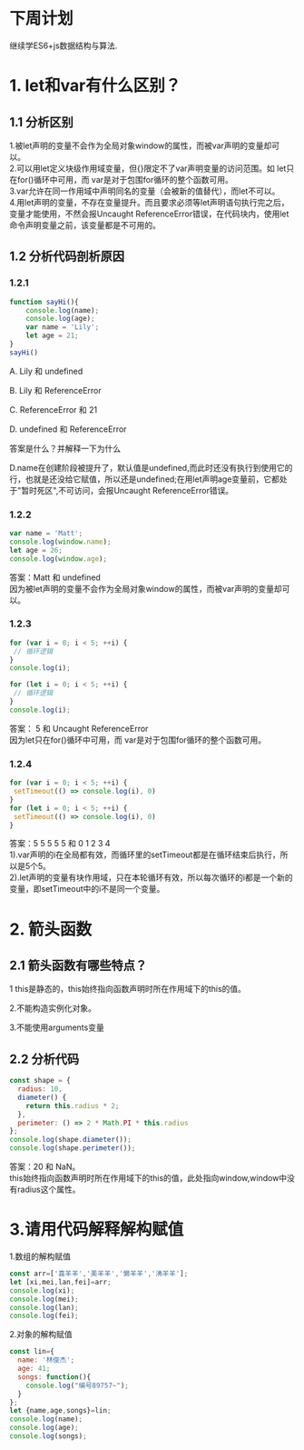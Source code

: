 # 下周计划
继续学ES6+js数据结构与算法.

# 1. let和var有什么区别？

## 1.1 分析区别
1.被let声明的变量不会作为全局对象window的属性，而被var声明的变量却可以。<br/>
2.可以用let定义块级作用域变量，但{}限定不了var声明变量的访问范围。如 let只在for()循环中可用，而 var是对于包围for循环的整个函数可用。<br/>
3.var允许在同一作用域中声明同名的变量（会被新的值替代），而let不可以。<br/>
4.用let声明的变量，不存在变量提升。而且要求必须等let声明语句执行完之后，变量才能使用，不然会报Uncaught ReferenceError错误，在代码块内，使用let命令声明变量之前，该变量都是不可用的。


## 1.2 分析代码剖析原因

### 1.2.1


```js
function sayHi(){
    console.log(name);
    console.log(age);
    var name = 'Lily';
    let age = 21;
}
sayHi()
```

A. Lily 和 undefined

B. Lily 和 ReferenceError

C. ReferenceError 和 21

D. undefined 和 ReferenceError

答案是什么？并解释一下为什么

D.name在创建阶段被提升了，默认值是undefined,而此时还没有执行到使用它的行，也就是还没给它赋值，所以还是undefined;在用let声明age变量前，它都处于"暂时死区",不可访问，会报Uncaught ReferenceError错误。

### 1.2.2

```js
var name = 'Matt'; 
console.log(window.name); 
let age = 26; 
console.log(window.age);  
```
答案：Matt 和 undefined<br/>
因为被let声明的变量不会作为全局对象window的属性，而被var声明的变量却可以。

### 1.2.3

```js
for (var i = 0; i < 5; ++i) { 
 // 循环逻辑 
} 
console.log(i); 

for (let i = 0; i < 5; ++i) { 
 // 循环逻辑
} 
console.log(i); 
```
答案： 5 和 Uncaught ReferenceError<br/>
因为let只在for()循环中可用，而 var是对于包围for循环的整个函数可用。

### 1.2.4

```js
for (var i = 0; i < 5; ++i) { 
 setTimeout(() => console.log(i), 0) 
} 
for (let i = 0; i < 5; ++i) { 
 setTimeout(() => console.log(i), 0) 
}
```
答案：5 5 5 5 5 和 0 1 2 3 4<br/>
1).var声明的i在全局都有效，而循环里的setTimeout都是在循环结束后执行，所以是5个5。<br/>
2).let声明的变量有块作用域，只在本轮循环有效，所以每次循环的i都是一个新的变量，即setTimeout中的i不是同一个变量。


# 2. 箭头函数

## 2.1 箭头函数有哪些特点？

1  this是静态的，this始终指向函数声明时所在作用域下的this的值。

2.不能构造实例化对象。

3.不能使用arguments变量

## 2.2 分析代码

```js
const shape = {
  radius: 10,
  diameter() {
    return this.radius * 2;
  },
  perimeter: () => 2 * Math.PI * this.radius
};
console.log(shape.diameter());
console.log(shape.perimeter());

```
答案：20 和 NaN。<br/>
this始终指向函数声明时所在作用域下的this的值，此处指向window,window中没有radius这个属性。

# 3.请用代码解释解构赋值
1.数组的解构赋值
```js
const arr=['喜羊羊','美羊羊','懒羊羊','沸羊羊'];
let [xi,mei,lan,fei]=arr;
console.log(xi);
console.log(mei);
console.log(lan);
console.log(fei);
```
2.对象的解构赋值
```js
const lin={
  name: '林俊杰';
  age: 41;
  songs: function(){
    console.log("编号89757~");
  }
};
let {name,age,songs}=lin;
console.log(name);
console.log(age);
console.log(songs);
```

